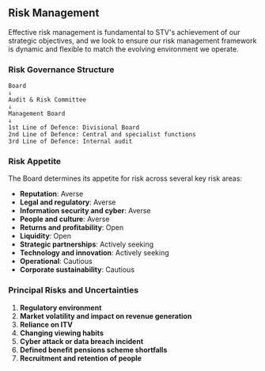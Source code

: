 ## Risk Management

Effective risk management is fundamental to STV's achievement of our strategic objectives, and we look to ensure our risk management framework is dynamic and flexible to match the evolving environment we operate.

### Risk Governance Structure

```
Board
↓
Audit & Risk Committee
↓
Management Board
↓
1st Line of Defence: Divisional Board
2nd Line of Defence: Central and specialist functions
3rd Line of Defence: Internal audit
```

### Risk Appetite

The Board determines its appetite for risk across several key risk areas:

- **Reputation**: Averse
- **Legal and regulatory**: Averse
- **Information security and cyber**: Averse
- **People and culture**: Averse
- **Returns and profitability**: Open
- **Liquidity**: Open
- **Strategic partnerships**: Actively seeking
- **Technology and innovation**: Actively seeking
- **Operational**: Cautious
- **Corporate sustainability**: Cautious

### Principal Risks and Uncertainties

1. **Regulatory environment**
2. **Market volatility and impact on revenue generation**
3. **Reliance on ITV**
4. **Changing viewing habits**
5. **Cyber attack or data breach incident**
6. **Defined benefit pensions scheme shortfalls**
7. **Recruitment and retention of people**